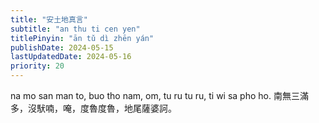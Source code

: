 ```yaml
---
title: "安土地真言"
subtitle: "an thu ti cen yen"
titlePinyin: "ān tǔ dì zhēn yán"
publishDate: 2024-05-15
lastUpdatedDate: 2024-05-16
priority: 20
---
```


na mo san man to, buo tho nam, om, tu ru tu ru, ti wi sa pho ho.
南無三滿多，沒䭾喃，唵，度魯度魯，地尾薩婆訶。
